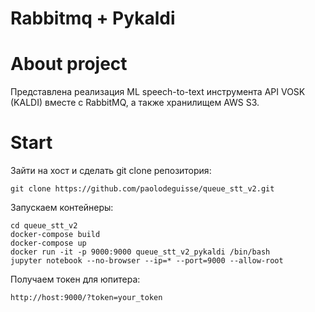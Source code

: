 # Rabbitmq + Pykaldi

# About project
Представлена реализация ML speech-to-text инструмента API VOSK (KALDI) вместе с RabbitMQ, а также хранилищем AWS S3.

# Start
Зайти на хост и сделать git clone репозитория:
```
git clone https://github.com/paolodeguisse/queue_stt_v2.git
```
Запускаем контейнеры:
```
cd queue_stt_v2
docker-compose build
docker-compose up
docker run -it -p 9000:9000 queue_stt_v2_pykaldi /bin/bash
jupyter notebook --no-browser --ip=* --port=9000 --allow-root
```
Получаем токен для юпитера:
```
http://host:9000/?token=your_token
```

